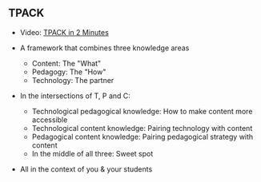 ## TPACK

- Video: [TPACK in 2 Minutes](https://www.youtube.com/watch?t=36&v=FagVSQlZELY)

- A framework that combines three knowledge areas
    - Content: The "What"
    - Pedagogy: The "How"
    - Technology: The partner

- In the intersections of T, P and C:
    - Technological pedagogical knowledge: How to make content more accessible
    - Technological content knowledge: Pairing technology with content
    - Pedagogical content knowledge: Pairing pedagogical strategy with content
    - In the middle of all three: Sweet spot

- All in the context of you & your students

